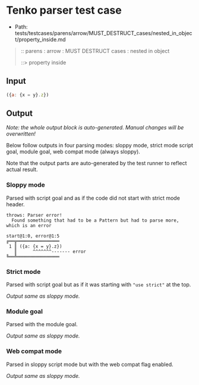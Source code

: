 # Tenko parser test case

- Path: tests/testcases/parens/arrow/MUST_DESTRUCT_cases/nested_in_object/property_inside.md

> :: parens : arrow : MUST DESTRUCT cases : nested in object
>
> ::> property inside

## Input


`````js
({a: {x = y}.z})
`````

## Output

_Note: the whole output block is auto-generated. Manual changes will be overwritten!_

Below follow outputs in four parsing modes: sloppy mode, strict mode script goal, module goal, web compat mode (always sloppy).

Note that the output parts are auto-generated by the test runner to reflect actual result.

### Sloppy mode

Parsed with script goal and as if the code did not start with strict mode header.

`````
throws: Parser error!
  Found something that had to be a Pattern but had to parse more, which is an error

start@1:0, error@1:5
╔══╦════════════════
 1 ║ ({a: {x = y}.z})
   ║      ^^^^^^^------- error
╚══╩════════════════

`````

### Strict mode

Parsed with script goal but as if it was starting with `"use strict"` at the top.

_Output same as sloppy mode._

### Module goal

Parsed with the module goal.

_Output same as sloppy mode._

### Web compat mode

Parsed in sloppy script mode but with the web compat flag enabled.

_Output same as sloppy mode._
